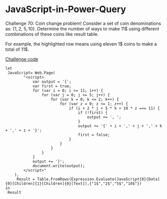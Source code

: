 # JavaScript-in-Power-Query

Challenge 70: Coin change problem!
Consider a set of coin denominations as: {1$, 2$, 5$, 10$}.
Determine the number of ways to make 11$ using different combinations of these coins like result table.

For example, the highlighted row means using eleven 1$ coins to make a total of 11$.

[Challenge code](https://www.linkedin.com/posts/omid-motamedisedeh-74aba166_excelchallenge-powerquerychllenge-excel-activity-7209298915345539073-gXKT?utm_source=share&utm_medium=member_desktop)

```
let
 JavaScript= Web.Page(
        "<script>
            var output = '{';
            var first = true;
            for (var i = 0; i <= 11; i++) {
                for (var j = 0; j <= 5; j++) {
                    for (var k = 0; k <= 2; k++) {
                        for (var z = 0; z <= 1; z++) {
                            if (i + 2 * j + 5 * k + 10 * z === 11) {
                                if (!first) {
                                    output += ', ';
                                }
                                output += '{' + i + ',' + j + ',' + k + ',' + z + '}';
                                first = false;
                            }
                        }
                    }
                }
            }
            output += '}';
            document.write(output);
        </script>"
    ),
     Result = Table.FromRows(Expression.Evaluate(JavaScript{0}[Data]{0}[Children]{1}[Children]{0}[Text]),{"1$","2$","5$","10$"})
in
 Result
```


